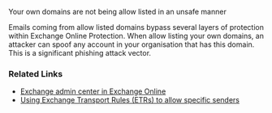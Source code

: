 Your own domains are not being allow listed in an unsafe manner

Emails coming from allow listed domains bypass several layers of protection within Exchange Online Protection. When allow listing your own domains, an attacker can spoof any account in your organisation that has this domain. This is a significant phishing attack vector.

### Related Links

* [Exchange admin center in Exchange Online](https://outlook.office365.com/ecp/) 
* [Using Exchange Transport Rules (ETRs) to allow specific senders](https://docs.microsoft.com/en-us/microsoft-365/security/office-365-security/create-safe-sender-lists-in-office-365#using-exchange-transport-rules-etrs-to-allow-specific-senders-recommended)
